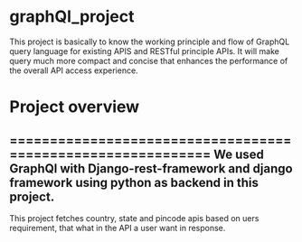 # graphQl_project
This project is basically to know the working principle and flow of GraphQL query language for existing APIS and RESTful principle APIs. It will make query much more compact and concise that enhances the performance of the overall API access experience.


# Project overview
============================================================
We used GraphQl with Django-rest-framework and django framework using python as backend in this project.
-----------------------------------------------------------------------------------------------------------------------------------
This project fetches country, state and pincode apis based on uers requirement, that what in the API a user want in response.
